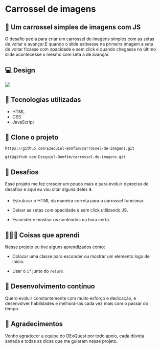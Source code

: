 # Carrossel de imagens

## 🎠 Um carrossel simples de imagens com JS

O desafio pedia para criar um carrossel de imagens simples com as setas de voltar e avançar.E quando o slide estivesse na primeira imagem a seta de voltar ficasse com opacidade e sem click e quando chegasse no último slide acontecesse o mesmo com seta a de avançar.

## 💻 Design

<img src="./src/design/design-carrossel.gif">

## 🚀 Tecnologias utilizadas

- HTML
- CSS
- JavaScript

## 🔗 Clone o projeto

````
https://github.com/Ezequiel-Bomfim/carrossel-de-imagens.git
````
````
git@github.com:Ezequiel-Bomfim/carrossel-de-imagens.git
````

## 🗻 Desafios

Esse projeto me fez crescer um pouco mais e para evoluir é preciso de desafios e aqui eu vou citar alguns deles ⬇️.

- Estruturar o HTML da maneira correta para o carrossel funcionar.

- Deixar as setas com opacidade e sem click utilizando JS.

- Esconder e mostrar os conteúdos na hora certa.

## 🧑🏽‍💻 Coisas que aprendi

Nesse projeto eu tive alguns aprendizados como:

- Colocar uma classe para esconder ou mostrar um elemento logo de início.

- Usar o ````if```` junto do ````return````.

## 🎯 Desenvolvimento contínuo

Quero evoluir constantemente com muito esforço e dedicação, e desenvolver habilidades e melhorá-las cada vez mais com o passar do tempo.

## 🙏 Agradecimentos

Venho agradecer a equipe do DEvQuest por todo apoio, cada dúvida sanada e todas as dicas que me guiaram nesse projeto.
